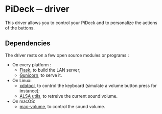 # PiDeck ─ driver  
This driver allows you to control your PiDeck and to personalize the actions of the buttons.


## Dependencies
The driver rests on a few open source modules or programs :
* On every platform :
    * [Flask](https://github.com/pallets/flask), to build the LAN server;
    * [Gunicorn](https://github.com/benoitc/gunicorn), to serve it.
* On Linux:
    * [xdotool](https://github.com/jordansissel/xdotool), to control the keyboard (simulate a volume button press for instance);
    * [ALSA utils](https://github.com/alsa-project/alsa-utils), to retreive the current sound volume.
* On macOS:
    * [mac-volume](https://github.com/andrewp-as-is/mac-volume), to control the sound volume.